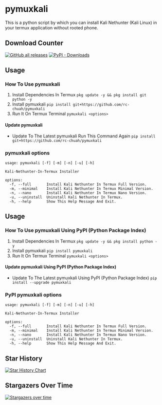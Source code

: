 # pymuxkali
This is a python script by which you can install Kali Nethunter (Kali Linux) in your termux application without rooted phone.

## Download Counter
<p align="left">
<a href="https://github.com/rc-chuah/pymuxkali/releases/latest"><img alt="GitHub all releases" src="https://img.shields.io/github/downloads/rc-chuah/pymuxkali/total?label=GITHUB%20DOWNLOADS&style=for-the-badge&color=brightgreen"></a>
<a href="https://pypi.org/project/pymuxkali"><img alt="PyPI - Downloads" src="https://img.shields.io/pypi/dm/pymuxkali?label=PYPI%20DOWNLOADS&style=for-the-badge&color=brightgreen"></a>
</p>

## Usage
### How To Use pymuxkali
1. Install Dependencies In Termux `pkg update -y && pkg install git python -y`
2. Install pymuxkali `pip install git+https://github.com/rc-chuah/pymuxkali`
3. Run It On Termux Terminal `pymuxkali <options>`
#### Update pymuxkali
- Update To The Latest pymuxkali Run This Command Again `pip install git+https://github.com/rc-chuah/pymuxkali`
### pymuxkali options
```
usage: pymuxkali [-f] [-m] [-n] [-u] [-h]

Kali-Nethunter-In-Termux Installer

options:
  -f, --full       Install Kali Nethunter In Termux Full Version.
  -m, --minimal    Install Kali Nethunter In Termux Minimal Version.
  -n, --nano       Install Kali Nethunter In Termux Nano Version.
  -u, --uninstall  Uninstall Kali Nethunter In Termux.
  -h, --help       Show This Help Message And Exit.
```
## Usage
### How To Use pymuxkali Using PyPI (Python Package Index)
1. Install Dependencies In Termux `pkg update -y && pkg install python -y`
2. Install pymuxkali `pip install pymuxkali`
3. Run It On Termux Terminal `pymuxkali <options>`
#### Update pymuxkali Using PyPI (Python Package Index)
- Update To The Latest pymuxkali Using PyPI (Python Package Index) `pip install --upgrade pymuxkali`
### PyPI pymuxkali options
```
usage: pymuxkali [-f] [-m] [-n] [-u] [-h]

Kali-Nethunter-In-Termux Installer

options:
  -f, --full       Install Kali Nethunter In Termux Full Version.
  -m, --minimal    Install Kali Nethunter In Termux Minimal Version.
  -n, --nano       Install Kali Nethunter In Termux Nano Version.
  -u, --uninstall  Uninstall Kali Nethunter In Termux.
  -h, --help       Show This Help Message And Exit.
```

## Star History
<a href="https://www.star-history.com/#rc-chuah/pymuxkali&Date">
 <picture>
   <source media="(prefers-color-scheme: dark)" srcset="https://api.star-history.com/svg?repos=rc-chuah/pymuxkali&type=Date&theme=dark" />
   <source media="(prefers-color-scheme: light)" srcset="https://api.star-history.com/svg?repos=rc-chuah/pymuxkali&type=Date" />
   <img alt="Star History Chart" src="https://api.star-history.com/svg?repos=rc-chuah/pymuxkali&type=Date" />
 </picture>
</a>

## Stargazers Over Time
[![Stargazers over time](https://starchart.cc/rc-chuah/pymuxkali.svg?variant=adaptive)](https://starchart.cc/rc-chuah/pymuxkali)
